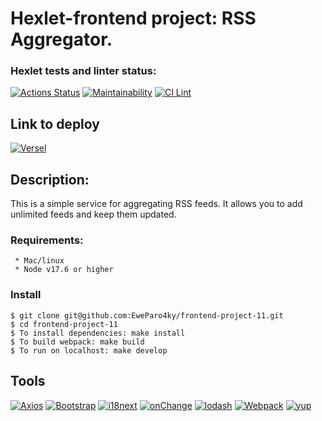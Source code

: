 # Hexlet-frontend project: RSS Aggregator.

### Hexlet tests and linter status:
[![Actions Status](https://github.com/EweParo4ky/frontend-project-11/workflows/hexlet-check/badge.svg)](https://github.com/EweParo4ky/frontend-project-11/actions)
[![Maintainability](https://api.codeclimate.com/v1/badges/ff7bd9cd5cefe7c2bf90/maintainability)](https://codeclimate.com/github/EweParo4ky/frontend-project-11/maintainability)
[![CI Lint](https://github.com/EweParo4ky/frontend-project-11/actions/workflows/main.yml/badge.svg)](https://github.com/EweParo4ky/frontend-project-11/actions/workflows/main.yml)

## Link to deploy
<!-- 
<code>[**Link to deploy**][https://frontend-project-11-two-gilt.vercel.app/ "Versel"]</code> -->
[![Versel][versel-badge]][versel-url]

[versel-badge]: https://img.shields.io/badge/vercel-%23000000.svg?style=for-the-badge&logo=vercel&logoColor=white
[versel-url]: https://frontend-project-11-two-gilt.vercel.app

## Description:
This is a simple service for aggregating RSS feeds.
It allows you to add unlimited feeds and keep them updated.

 ### Requirements:
      
     * Mac/linux
     * Node v17.6 or higher
     
 ### Install
    $ git clone git@github.com:EweParo4ky/frontend-project-11.git
    $ cd frontend-project-11
    $ To install dependencies: make install
    $ To build webpack: make build
    $ To run on localhost: make develop
    
 ## Tools

[![Axios][Axios-badge]][Axios-url]
[![Bootstrap][Bootstrap-badge]][Bootstrap-url]
[![i18next][i18next-badge]][i18next-url]
[![onChange][onChange-badge]][onChange-url]
[![lodash][lodash-badge]][lodash-url]
[![Webpack][Webpack-badge]][Webpack-url]
[![yup][yup-badge]][yup-url]

[Axios-badge]: https://img.shields.io/badge/Axios-5A29E4?style=flat&logo=i18next&logoColor=white
[Axios-url]: https://axios-http.com

[Bootstrap-badge]: https://img.shields.io/badge/Bootstrap-712CF9?style=flat&logo=bootstrap&logoColor=white
[Bootstrap-url]: https://getbootstrap.com

[i18next-badge]: https://img.shields.io/badge/i18next-26A69A?style=flat&logo=i18next&logoColor=white
[i18next-url]: https://www.i18next.com

[onChange-badge]: https://img.shields.io/badge/onChange-gray?style=flat&logoColor=white
[onChange-url]: https://github.com/jquense/yup

[lodash-badge]: https://img.shields.io/badge/-lodash-blue
[lodash-url]: https://lodash.com

[Webpack-badge]: https://img.shields.io/badge/Webpack-1A6BAC?style=flat&logo=webpack&logoColor=white
[Webpack-url]: https://webpack.js.org

[yup-badge]: https://img.shields.io/badge/yup-gray?style=flat&logoColor=white
[yup-url]: https://github.com/sindresorhus/on-change

